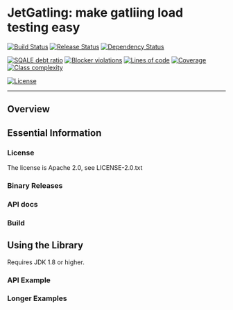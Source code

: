 # JetGatling: make gatliing load testing easy

[![Build Status](https://travis-ci.org/scw1109/jet-gatling.svg?branch=master)](https://travis-ci.org/scw1109/jet-gatling)
[![Release Status](https://jitpack.io/v/scw1109/jet-gatling.svg)](https://jitpack.io/#scw1109/jet-gatling)
[![Dependency Status](https://www.versioneye.com/user/projects/58bce50c01b5b7003d620a56/badge.svg?style=flat-square)](https://www.versioneye.com/user/projects/58bce50c01b5b7003d620a56)

[![SQALE debt ratio](https://img.shields.io/sonar/http/sonarqube.com/com.github.scw1109:jet-gatling/sqale_debt_ratio.svg?label=SQALE%20debt%20ratio)](https://sonarqube.com/dashboard/?id=com.github.scw1109%3Ajet-gatling)
[![Blocker violations](https://img.shields.io/sonar/http/sonarqube.com/com.github.scw1109:jet-gatling/blocker_violations.svg?label=Blocker%20violations)](https://sonarqube.com/component_issues/index?id=com.github.scw1109%3Ajet-gatling#facetMode=count|severities=BLOCKER)
[![Lines of code](https://img.shields.io/sonar/http/sonarqube.com/com.github.scw1109:jet-gatling/ncloc.svg?label=Lines%20of%20code)](https://sonarqube.com/component_measures/metric/ncloc/list?id=com.github.scw1109%3Ajet-gatling)
[![Coverage](https://img.shields.io/sonar/http/sonarqube.com/com.github.scw1109:jet-gatling/coverage.svg?label=Coverage)](https://sonarqube.com/component_measures/metric/coverage/list?id=com.github.scw1109%3Ajet-gatling)
[![Class complexity](https://img.shields.io/sonar/http/sonarqube.com/com.github.scw1109:jet-gatling/class_complexity.svg?label=Class%20complexity)](https://sonarqube.com/component_measures/metric/class_complexity/list?id=com.github.scw1109%3Ajet-gatling)

[![License](https://img.shields.io/badge/license-Apache%202.0-blue.svg)](http://www.apache.org/license/LICENSE-2.0.txt)

-----
 
## Overview


## Essential Information

### License

The license is Apache 2.0, see LICENSE-2.0.txt

### Binary Releases

### API docs

### Build

## Using the Library
 
Requires JDK 1.8 or higher.

### API Example

### Longer Examples

